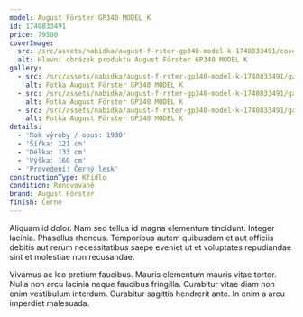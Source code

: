 ```yaml
---
model: August Förster GP340 MODEL K
id: 1740833491
price: 79500
coverImage:
  src: /src/assets/nabidka/august-f-rster-gp340-model-k-1740833491/coverImage/src.jpg
  alt: Hlavní obrázek produktu August Förster GP340 MODEL K
gallery:
  - src: /src/assets/nabidka/august-f-rster-gp340-model-k-1740833491/gallery/0/src.jpg
    alt: Fotka August Förster GP340 MODEL K
  - src: /src/assets/nabidka/august-f-rster-gp340-model-k-1740833491/gallery/1/src.jpg
    alt: Fotka August Förster GP340 MODEL K
  - src: /src/assets/nabidka/august-f-rster-gp340-model-k-1740833491/gallery/2/src.jpg
    alt: Fotka August Förster GP340 MODEL K
details:
  - 'Rok výroby / opus: 1930'
  - 'Šířka: 121 cm'
  - 'Délka: 133 cm'
  - 'Výška: 160 cm'
  - 'Provedení: Černý lesk'
constructionType: Křídlo
condition: Renovované
brand: August Förster
finish: Černé
---
```

Aliquam id dolor. Nam sed tellus id magna elementum tincidunt. Integer lacinia. Phasellus rhoncus. Temporibus autem quibusdam et aut officiis debitis aut rerum necessitatibus saepe eveniet ut et voluptates repudiandae sint et molestiae non recusandae.

Vivamus ac leo pretium faucibus. Mauris elementum mauris vitae tortor. Nulla non arcu lacinia neque faucibus fringilla. Curabitur vitae diam non enim vestibulum interdum. Curabitur sagittis hendrerit ante. In enim a arcu imperdiet malesuada.
